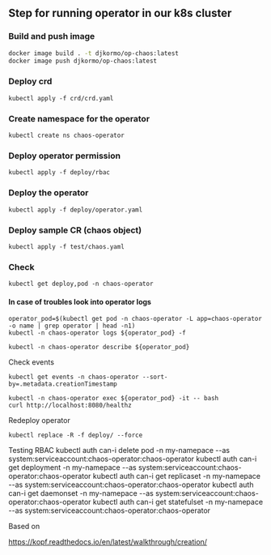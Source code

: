 

## Step for running operator in our k8s cluster

### Build and push image 

```bash
docker image build . -t djkormo/op-chaos:latest 
docker image push djkormo/op-chaos:latest
```

### Deploy crd

```console 
kubectl apply -f crd/crd.yaml 
```

### Create namespace for the operator

```console 
kubectl create ns chaos-operator
```


### Deploy operator permission

```console 
kubectl apply -f deploy/rbac 
```

### Deploy the operator

```console 
kubectl apply -f deploy/operator.yaml 
```

### Deploy sample CR (chaos object)

```console 
kubectl apply -f test/chaos.yaml 
```

### Check 

``` 
kubectl get deploy,pod -n chaos-operator 
```

#### In case of troubles look into operator logs

```
operator_pod=$(kubectl get pod -n chaos-operator -L app=chaos-operator -o name | grep operator | head -n1)
kubectl -n chaos-operator logs ${operator_pod} -f 
```

```
kubectl -n chaos-operator describe ${operator_pod}
```



Check events

```
kubectl get events -n chaos-operator --sort-by=.metadata.creationTimestamp
```

```
kubectl -n chaos-operator exec ${operator_pod} -it -- bash
curl http://localhost:8080/healthz

```


Redeploy operator
```
kubectl replace -R -f deploy/ --force
```

Testing RBAC
kubectl auth can-i delete pod -n my-namepace --as system:serviceaccount:chaos-operator:chaos-operator
kubectl auth can-i get deployment -n my-namepace --as system:serviceaccount:chaos-operator:chaos-operator
kubectl auth can-i get replicaset -n my-namepace --as system:serviceaccount:chaos-operator:chaos-operator
kubectl auth can-i get daemonset -n my-namepace --as system:serviceaccount:chaos-operator:chaos-operator
kubectl auth can-i get statefulset -n my-namepace --as system:serviceaccount:chaos-operator:chaos-operator


Based on 

https://kopf.readthedocs.io/en/latest/walkthrough/creation/

